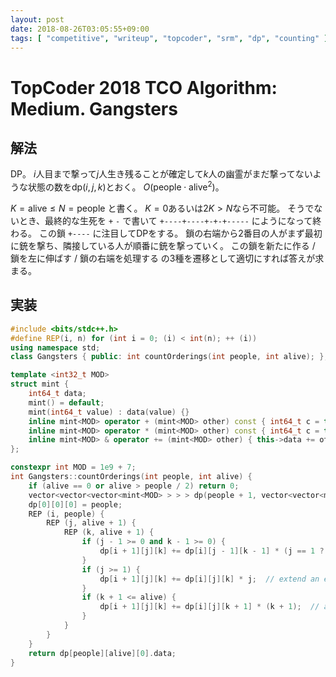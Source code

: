 ```yaml
---
layout: post
date: 2018-08-26T03:05:55+09:00
tags: [ "competitive", "writeup", "topcoder", "srm", "dp", "counting" ]
---
```


# TopCoder 2018 TCO Algorithm: Medium. Gangsters

## 解法

DP。
$i$人目まで撃って$j$人生き残ることが確定して$k$人の幽霊がまだ撃ってないような状態の数を$\mathrm{dp}(i, j, k)$とおく。
$O(\mathrm{people} \cdot \mathrm{alive}^2)$。

$K = \mathrm{alive} \le N = \mathrm{people}$ と書く。
$K = 0$あるいは$2K \gt N$なら不可能。
そうでないとき、最終的な生死を `+` `-` で書いて `+----+----+-+-+-----` にようになって終わる。
この鎖 `+----` に注目してDPをする。
鎖の右端から$2$番目の人がまず最初に銃を撃ち、隣接している人が順番に銃を撃っていく。
この鎖を新たに作る / 鎖を左に伸ばす / 鎖の右端を処理する の$3$種を遷移として適切にすれば答えが求まる。

## 実装

``` c++
#include <bits/stdc++.h>
#define REP(i, n) for (int i = 0; (i) < int(n); ++ (i))
using namespace std;
class Gangsters { public: int countOrderings(int people, int alive); };

template <int32_t MOD>
struct mint {
    int64_t data;
    mint() = default;
    mint(int64_t value) : data(value) {}
    inline mint<MOD> operator + (mint<MOD> other) const { int64_t c = this->data + other.data; return mint<MOD>(c >= MOD ? c - MOD : c); }
    inline mint<MOD> operator * (mint<MOD> other) const { int64_t c = this->data * int64_t(other.data) % MOD; return mint<MOD>(c < 0 ? c + MOD : c); }
    inline mint<MOD> & operator += (mint<MOD> other) { this->data += other.data; if (this->data >= MOD) this->data -= MOD; return *this; }
};

constexpr int MOD = 1e9 + 7;
int Gangsters::countOrderings(int people, int alive) {
    if (alive == 0 or alive > people / 2) return 0;
    vector<vector<vector<mint<MOD> > > > dp(people + 1, vector<vector<mint<MOD> > >(alive + 1, vector<mint<MOD> >(alive + 1)));
    dp[0][0][0] = people;
    REP (i, people) {
        REP (j, alive + 1) {
            REP (k, alive + 1) {
                if (j - 1 >= 0 and k - 1 >= 0) {
                    dp[i + 1][j][k] += dp[i][j - 1][k - 1] * (j == 1 ? 1 : j - 1);  // make a new chain
                }
                if (j >= 1) {
                    dp[i + 1][j][k] += dp[i][j][k] * j;  // extend an existing chain
                }
                if (k + 1 <= alive) {
                    dp[i + 1][j][k] += dp[i][j][k + 1] * (k + 1);  // a killed person shoots
                }
            }
        }
    }
    return dp[people][alive][0].data;
}
```
